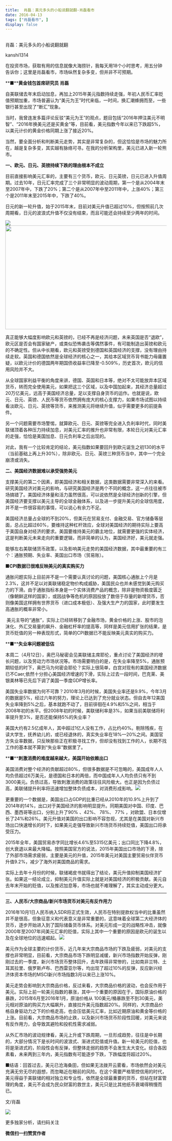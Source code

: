 ```yaml
---
title:  肖磊：美元多头的小船说翻就翻-肖磊看市
date: 2016-04-13
tags: ["肖磊看市", ]
display: false
---
```



## 



肖磊：美元多头的小船说翻就翻




kanshi1314




在投资市场，获取有用的信息就像大海捞针，我每天用18个小时思考，用五分钟告诉你；这里是肖磊看市，市场纵然复杂多变，但并非不可预期。


**■****黄金钱包首席研究员 肖磊**



自美联储去年末启动加息，再加上2015年美元指数持续走强，年初人民币汇率贬值预期加重，市场普遍认为“美元为王”时代来临，一时间，换汇潮蜂拥而至，一些银行甚至出现了“断汇”现象。

当时，我曾连发多篇评论反驳“美元为王”的观点，题目包括“2016年押注美元不明智”、“2016年换美元还是买黄金”等，目前看，美元指数今年以来已下跌超5%，以美元计价的黄金价格同期上涨了接近20%。

当然，要全面分析和判断美元走势，其实是非常复杂的，但这恰恰是市场的魅力所在，越是复杂多变，其实越有脉络可寻。在我的分析架构里，美元已进入新一轮熊市。









**一、欧元、日元、英镑持续下跌的理由根本不成立**

目前直接影响美元汇率的，主要有三个货币，欧元、日元英镑，日元已进入升值周期。过去10年，日元汇率完成了三个非常明显的波动周期，第一个是从2004年末至2007年中，下跌了20%；第二个是从2007年中至2011年中，上涨40%；第三个是2011年末至2015年中，下跌了40%。

日元的新一轮升值，始于2015年末，目前对美元升值已超过10%，但按照前几次周期看，日元的波浪式升值不仅没有结束，而且可能还会持续至少两年的时间。

<img data-s="300,640" data-type="png" src="http://mmbiz.qpic.cn/mmbiz/rIYcHn0KrPQCWdDvRhe1gDlicCPR4tLfk7fJgiaVOypIgIH6Y79E1sxhumTEsiadbHAlWCHaIEIVDvAWQ34Cr1Opg/0?wx_fmt=png" data-ratio="0.5845323741007195" data-w=""/><img width="553" height="323" src="file:///C:/Users/xiaolei/AppData/Local/Temp/msohtmlclip1/01/clip_image002.png" data-ratio="0" data-w="553"/>

真正能够大幅度影响欧元和英镑的，已经不再是经济问题，未来英国是否“退欧”，欧元区是否会有国家破产，或类似恐怖袭击等偶然事件，有可能制造出英镑和欧元的不确定性。但从中长期看，欧元和英镑受到德国和英国经济的支撑，没有理由持续走软。英国和德国依然是全球经济的核心之一，其给本区域货币背书能力毋庸置疑，以欧元计价的德国两年期国债收益率已降至-0.509%，历史首次，欧元的信用风险并不大。

从全球国家利益平衡的角度来讲，德国、英国和日本等，绝对不太可能放弃本区域货币，转而完全使用美元，如果把这三个区域，以及中国加起来，其经济总量超过20万亿美元，远高于美国经济总量，足以支撑自身货币的运作。也就是说，欧元、日元、英镑、人民币等货币依然拥有庞大的核心支撑力，如果市场试图以持续看淡欧元、日元、英镑等货币，来推测美元将继续升值，似乎需要更多的前提条件。

另一个问题需要市场警惕，就算欧元、日元、英镑等完全进入负利率时代，同时美联储顶着各种压力持续加息，对美元汇率的推升也非常有限，本轮日元对美元汇率的走强，恰恰是美国加息、日元负利率之后出现的。

对此，我有一个比较肯定的结论，美元指数如果要回升到欧元诞生之初130的水平（当前基础上再上升30%），除非欧元、日元、英镑三种货币当中，其中一个完全崩溃或消失。









**二、美国经济数据难以承受强势美元**

支撑美元的第二个因素，即美国经济和相关数据，这类数据需要非常深入的来看。研究美国经济对美元的影响，与研究美国经济是两个不同的概念，这一点往往被市场搞错了。美国经济体量和活力虽然很高，可以说依然是全球经济创新的引擎，但美国经济要支撑以美元主导的全球金融体系，以及进一步提升美元的全球信用度，并不是一件很容易的事情，可以说心有余力不足。

美国经济总量占全球的不到20%，但美元在贸易支付、金融交易、官方储备等层面，总占比超过60%，要维持这种杠杆效应，全球对美国经济的期待实际上要高于美国自身对经济的要求。美国要维持美元的霸主地位，就需要更强的实体经济，这是判断美元未来走向的重要逻辑，而非简单的认为，美国经济好，美元就走强。

能够左右美联储货币政策，以及影响美元走势的美国经济数据，其中最重要的有三个：通胀预期、失业率、美国出口市场（贸易账）。

**■****CPI****数据已很难反映美元的真实购买力**

通胀问题实际上目前并不是一个需要认真讨论的问题，美国核心通胀上个月是2.3%，这并不足以对美联储稳定物价构成威胁，美国民众也并未感觉到美元购买力的下滑。由于通胀指标本身是一个实体消费产品的概念，除非是物资极度匮乏（像朝鲜这样的国家），或因战争等危机的原因投放了数倍于存量的新增货币，否则像美国这样拥有世界货币（进口成本极低）、及强大生产力的国家，此时要发生高通胀的概率非常小。

&nbsp;美元主导的“通胀”，实际上已经转移到了金融市场，黄金价格的上涨、股市的泡沫化、外汇交易量的飙升、金融杠杆率的提高等，同样是美元信用扩张的结果，是货币贬值的另一种表现形式，简单的CPI数据已不能反映美元真实的购买力。

**■****失业率问题被低估**

本周二（4月12日），奥巴马秘密会见美联储主席耶伦，重点讨论了美国经济的增长问题，以及劳动力市场状况等。市场需要明白的是，在失业率降至5%，通胀预期较低的时下，奥巴马为何密会耶伦？实际上很简单，白宫对现有的美国经济数据已不Caer,依然十分担心美国经济增速的下滑，实际上过去一段时间，巴克莱、美银美林等已先后下调了美国一季度GDP增长率。

美国失业率数据为何不可靠？2010年3月的时候，美国失业率还是9.9%，今年3月的数据是5%，经过六年的努力，理论上已达到了充分就业状态。但自去年12美国失业率降到5%之后，基本就跑不动了，目前徘徊在4.9%和5%之间，相当于2008年初的水平。但2008年初的时候，美联储利率是3%，如果当前美联储将利率提升至3%，是否还能保持5%的失业率？

美国大约有2.5亿成年人，其中超过1亿人没有工作，占比约40%。剔除残疾，在读大学生，抚养幼儿的，或已经退休的，真实失业率在18%—20%之间。美国官方失业率数据，只反映那些正在积极寻找工作，但却没有找到工作的人，长期不找工作的基本就不算到“失业率”数据里了。

**■****刺激消费的难度越来越大，美国开始依赖出口**

美国消费对整个经济的贡献超过80%，但很多数据是不可忽略的，美国成年人人均负债超过6万美元，是德国和日本的两倍，而中国成年人人均负债只有不到3000美元。负债过高，导致刺激消费的政策往往风险极大。也正是因为负债过高，美联储提升利率将迅速增加整体负债成本，对消费形成影响。<img data-s="300,640" data-type="png" src="http://mmbiz.qpic.cn/mmbiz/rIYcHn0KrPQCWdDvRhe1gDlicCPR4tLfkxBwEcT1KC2ZyPjtpP9O7nUicJKKP84ju27BhhUicljsULc3Y2iaWibstsg/0?wx_fmt=png" data-ratio="0.564748201438849" data-w="" style="font-family: 宋体; font-size: 18px; text-align: center; line-height: 1.6;"/>

更重要的一个数据是，美国出口占GDP的比重已经从2010年的10.9%上升到了2014年的14%，出口对于美国经济的影响明显提升。同期美国对中国、印度、巴西、墨西哥等出口，分别上升了90% 、42%、 78%、 77%&nbsp;，对欧盟、日本仅增长了24%和26%。美元升值对美国的出口影响不容忽视，尤其是在美国对新兴市场出口快速增长的时下，如果美元走强导致新兴市场货币持续贬值，美国出口将承受压力。

2015年全年，美国贸易赤字同比增长4.6%至5315亿美元；出口同比下降4.8%，创大衰退以来最大降幅。按照美国官方的说法，2015年美国出口市场的下滑，除了外部市场需求疲弱，主要是美元的升值，2015年美元对美国主要贸易伙伴货币升值9.2%，减少了海外对美国商品的需求。

实际上去年十月份的时候，联储褐皮书就得出了结论，美元升值抑制美国经济扩张。如果这一结论成立，抑制美元升值实际上就是对美国经济的积极贡献。美元自去年末开始的贬值，以及推迟加息等，市场也就不难理解了，其实主动成分更大。







****

**三、人民币/大宗商品/新兴市场货币对美元有反作用力**

2016年10月1日人民币纳入SDR将正式生效，人民币在特别提款权当中的比重虽然并不是很高，但象征意义和代表意义是非常重要的，这意味着全球第二大经济体的货币，逐步开始进入到了国际储备货币体系。对美元形成一定的战略性冲击，就像2000年至2007年间美元汇率的贬值，实际上其中一个重要的原因是欧元的诞生以及在全球地位的迅速崛起。<img data-s="300,640" data-type="png" src="http://mmbiz.qpic.cn/mmbiz/rIYcHn0KrPQCWdDvRhe1gDlicCPR4tLfkqColkNiakAibaJgNLemTBC45ZKhqnrrRmGGnR9SH3Mictc9gLyAVKg9rA/0?wx_fmt=png" data-ratio="0.670863309352518" data-w="" style="font-family: 宋体; font-size: 18px; text-align: center; line-height: 1.6;"/>

美元作为全球主要的计价货币，近几年来大宗商品市场的下跌及疲弱，对美元的支撑也非常明显，目前看，大宗商品市场下跌明显减缓，新兴市场指数开始反弹，刚刚过去的一季度，新兴市场货币整体回升，去年跌得非常惨的，比如南非兰特、土耳其拉里、俄罗斯卢布、巴西雷亚尔等，均出现了超过10%的反弹，反应新兴经济体资本市场的MSCI新兴市场指数3月以来已上涨10%。

美元走势会影响到大宗商品价格，反过来看，大宗商品价格的波动，也会反作用于美元。实际上前一轮美元指数的暴涨，其中一个重要的原因在于，国际原油价格的暴跌，2015年6月至2016年1月，原油价格从 100美元/桶暴跌至不到30美元，美元相对原油的购买力大幅飙升，直接拉升美元指数超20%。同样的，大宗商品价格自身驱动力之下的价格走高，也会压低美元汇率，比如近期原油和黄金等价格的上涨。目前看，大宗商品市场的止跌，以及新兴市场货币阶段性回暖，对美元来说有反作用力，会导致其避险和投机性需求减弱。

从外汇市场的波动规律看，美元上升或下跌周期，一旦形成趋势，往往是中长期的，大部分情况下是长时间的波浪式、渐进式贬值或升值。新一轮美元的贬值，也将是渐进式的，阶段性会有反弹，但整体走弱的趋势不会发生太大变化。综合各因素看，未来两到三年内，美元指数有可能逐步下跌，下跌幅度将超过20%。

■结语：回首过去，美元已沧海桑田，但如果无法拨开云雾看，市场依然会对美元充满无穷无尽的遐想，而忽略近在眼前的风险。在这个需要严格管控信用的时代，美元得益于美联储的相对独立和专业性，依然是全球最重要的货币，但站在财富管理的角度，美元不会成为民众财富的救世主，美元只是比其他纸币衰竭得稍慢而已。

文/肖磊



<img data-s="300,640" data-type="png" src="http://mmbiz.qpic.cn/mmbiz/rIYcHn0KrPQCWdDvRhe1gDlicCPR4tLfkJlqtykonG2IFYBXT6NXzfPbyeL9pCv3tYcv1U9rsoueWCic7ibBa2Tjw/0?wx_fmt=png" data-ratio="1" data-w="129"/>

更多独家分析，请扫码关注


**微信扫一扫赞赏作者**